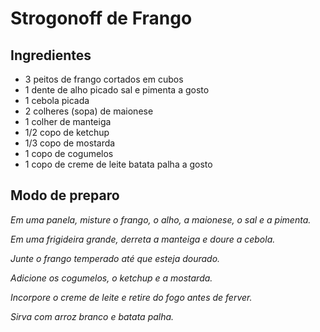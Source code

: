 # Strogonoff de Frango

## Ingredientes
* 3 peitos de frango cortados em cubos
* 1 dente de alho picado sal e pimenta a gosto
* 1 cebola picada
* 2 colheres (sopa) de maionese
* 1 colher de manteiga
* 1/2 copo de ketchup
* 1/3 copo de mostarda
* 1 copo de cogumelos
* 1 copo de creme de leite batata palha a gosto

## Modo de preparo

_Em uma panela, misture o frango, o alho, a maionese, o sal e a pimenta._

_Em uma frigideira grande, derreta a manteiga e doure a cebola._

_Junte o frango temperado até que esteja dourado._

_Adicione os cogumelos, o ketchup e a mostarda._

_Incorpore o creme de leite e retire do fogo antes de ferver._

_Sirva com arroz branco e batata palha._
